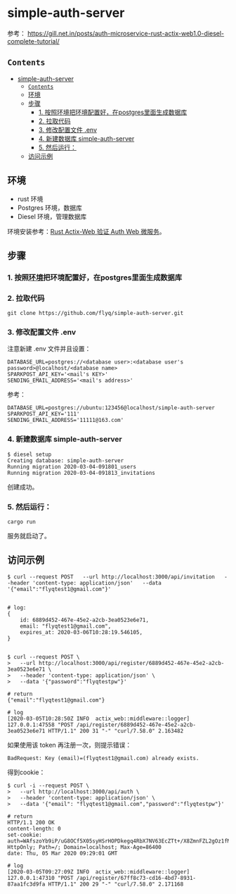 # simple-auth-server

参考：
https://gill.net.in/posts/auth-microservice-rust-actix-web1.0-diesel-complete-tutorial/

## `Contents`
- [simple-auth-server](#simple-auth-server)
  - [`Contents`](#contents)
  - [环境](#%e7%8e%af%e5%a2%83)
  - [步骤](#%e6%ad%a5%e9%aa%a4)
    - [1. 按照环境把环境配置好，在postgres里面生成数据库](#1-%e6%8c%89%e7%85%a7%e7%8e%af%e5%a2%83%e6%8a%8a%e7%8e%af%e5%a2%83%e9%85%8d%e7%bd%ae%e5%a5%bd%e5%9c%a8postgres%e9%87%8c%e9%9d%a2%e7%94%9f%e6%88%90%e6%95%b0%e6%8d%ae%e5%ba%93)
    - [2. 拉取代码](#2-%e6%8b%89%e5%8f%96%e4%bb%a3%e7%a0%81)
    - [3. 修改配置文件 .env](#3-%e4%bf%ae%e6%94%b9%e9%85%8d%e7%bd%ae%e6%96%87%e4%bb%b6-env)
    - [4. 新建数据库 simple-auth-server](#4-%e6%96%b0%e5%bb%ba%e6%95%b0%e6%8d%ae%e5%ba%93-simple-auth-server)
    - [5. 然后运行：](#5-%e7%84%b6%e5%90%8e%e8%bf%90%e8%a1%8c)
  - [访问示例](#%e8%ae%bf%e9%97%ae%e7%a4%ba%e4%be%8b)



## 环境
* rust 环境
* Postgres 环境，数据库
* Diesel 环境，管理数据库

环境安装参考：[Rust Actix-Web 验证 Auth Web 微服务](https://github.com/flyq/blogs/blob/master/Rust%20%E5%AD%A6%E4%B9%A0/token%20%E8%AE%A4%E8%AF%81/README.md)。

## 步骤
### 1. 按照[环境](#%e7%8e%af%e5%a2%83)把环境配置好，在postgres里面生成数据库

### 2. 拉取代码
```shell
git clone https://github.com/flyq/simple-auth-server.git
```
### 3. 修改配置文件 .env
注意新建 .env 文件并且设置：
```.env
DATABASE_URL=postgres://<database user>:<database user's password>@localhost/<database name>
SPARKPOST_API_KEY='<mail's KEY>'
SENDING_EMAIL_ADDRESS='<mail's address>'
```
参考：
```shell
DATABASE_URL=postgres://ubuntu:123456@localhost/simple-auth-server
SPARKPOST_API_KEY='111'
SENDING_EMAIL_ADDRESS='11111@163.com'
```
### 4. 新建数据库 simple-auth-server
```shell
$ diesel setup
Creating database: simple-auth-server
Running migration 2020-03-04-091801_users
Running migration 2020-03-04-091813_invitations
```
创建成功。

### 5. 然后运行：
```shell
cargo run
```
服务就启动了。

## 访问示例
```shell
$ curl --request POST   --url http://localhost:3000/api/invitation   --header 'content-type: application/json'   --data '{"email":"flyqtest1@gmail.com"}'


# log:
{
    id: 6889d452-467e-45e2-a2cb-3ea0523e6e71,
    email: "flyqtest1@gmail.com",
    expires_at: 2020-03-06T10:28:19.546105,
}

```

```shell

$ curl --request POST \
>   --url http://localhost:3000/api/register/6889d452-467e-45e2-a2cb-3ea0523e6e71 \
>   --header 'content-type: application/json' \
>   --data '{"password":"flyqtestpw"}'

# return
{"email":"flyqtest1@gmail.com"}

# log
[2020-03-05T10:28:50Z INFO  actix_web::middleware::logger] 127.0.0.1:47558 "POST /api/register/6889d452-467e-45e2-a2cb-3ea0523e6e71 HTTP/1.1" 200 31 "-" "curl/7.58.0" 2.163482

```

如果使用该 token 再注册一次，则提示错误：
```shell
BadRequest: Key (email)=(flyqtest1@gmail.com) already exists.
```

得到cookie：
```shell
$ curl -i --request POST \
>   --url http://localhost:3000/api/auth \
>   --header 'content-type: application/json' \
>   --data '{"email": "flyqtest1@gmail.com","password":"flyqtestpw"}'

# return
HTTP/1.1 200 OK
content-length: 0
set-cookie: auth=WAfszoYb9iP/uG8OCf5X05syHSrHOPDkegq4RbX7NV63EcZTt+/X8ZmnFZL2gOz1fMp+xTpwsgil; HttpOnly; Path=/; Domain=localhost; Max-Age=86400
date: Thu, 05 Mar 2020 09:29:01 GMT

# log
[2020-03-05T09:27:09Z INFO  actix_web::middleware::logger] 127.0.0.1:47310 "POST /api/register/67ff8c73-cd16-4bd7-8931-87aa1fc3d9fa HTTP/1.1" 200 29 "-" "curl/7.58.0" 2.171168
```

